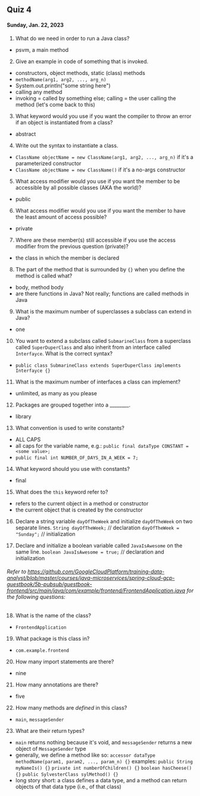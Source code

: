 ## Quiz 4
#### Sunday, Jan. 22, 2023

1. What do we need in order to run a Java class?
  - psvm, a main method

2. Give an example in code of something that is invoked.
  - constructors, object methods, static (class) methods
  - `methodName(arg1, arg2, ..., arg_n)`
  - System.out.println("some string here")
  - calling any method
  - invoking = called by something else; calling = the user calling the method (let's come back to this)

3. What keyword would you use if you want the compiler to throw an error if an object is instantiated from a class?
  - abstract

4. Write out the syntax to instantiate a class.
  - `ClassName objectName = new ClassName(arg1, arg2, ..., arg_n)` if it's a parameterized constructor
  - `ClassName objectName = new ClassName()` if it's a no-args constructor

5. What access modifier would you use if you want the member to be accessible by all possible classes (AKA the world)?
  - public

6. What access modifier would you use if you want the member to have the least amount of access possible?
  - private

7. Where are these member(s) still accessible if you use the access modifier from the previous question (private)?
  - the class in which the member is declared

8. The part of the method that is surrounded by `{}` when you define the method is called what?
  - body, method body
  - are there functions in Java? Not really; functions are called methods in Java

9. What is the maximum number of superclasses a subclass can extend in Java?
  - one

10. You want to extend a subclass called `SubmarineClass` from a superclass called `SuperDuperClass` and also inherit from an interface called `Interfayce`. What is the correct syntax?
  - `public class SubmarineClass extends SuperDuperClass implements Interfayce {}`

11. What is the maximum number of interfaces a class can implement?
  - unlimited, as many as you please

12. Packages are grouped together into a ________.
  - library

13. What convention is used to write constants?
  - ALL CAPS
  - all caps for the variable name, e.g.: `public final dataType CONSTANT = <some value>;`
  - `public final int NUMBER_OF_DAYS_IN_A_WEEK = 7;`

14. What keyword should you use with constants?
  - final

15. What does the `this` keyword refer to?
  - refers to the current object in a method or constructor
  - the current object that is created by the constructor

16. Declare a string variable `dayOfTheWeek` and initialize `dayOfTheWeek` on two separate lines.
  `String dayOfTheWeek;` // declaration
  `dayOfTheWeek = "Sunday";` // initialization

17. Declare and initialize a boolean variable called `JavaIsAwesome` on the same line.
  `boolean JavaIsAwesome = true;` // declaration and initialization

###### Refer to https://github.com/GoogleCloudPlatform/training-data-analyst/blob/master/courses/java-microservices/spring-cloud-gcp-guestbook/5b-pubsub/guestbook-frontend/src/main/java/com/example/frontend/FrontendApplication.java for the following questions:
18. What is the name of the class?
  - `FrontendApplication`

19. What package is this class in?
  - `com.example.frontend`

20. How many import statements are there?
  - nine

21. How many annotations are there?
  - five

22. How many methods are *defined* in this class?
  - `main`, `messageSender`

23. What are their return types?
  - `main` returns nothing because it's void, and `messageSender` returns a new object of `MessageSender` type
  - generally, we define a method like so:
    `accessor dataType methodName(param1, param2, ..., param_n) {}`
      examples:
        `public String myNameIs() {}`
        `private int numberOfChildren() {}`
        `boolean hasCheese() {}`
        `public SylvesterClass sylMethod() {}`
  - long story short: a class defines a data type, and a method can return objects of that data type (i.e., of that class)
